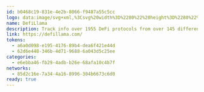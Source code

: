 ```yaml
---
id: b0468c19-831e-4e2b-8066-f9487a55c5cc
logo: data:image/svg+xml,%3Csvg%20width%3D%2280%22%20height%3D%2280%22%20viewBox%3D%220%200%2080%2080%22%20fill%3D%22none%22%20xmlns%3D%22http%3A%2F%2Fwww.w3.org%2F2000%2Fsvg%22%3E%0A%3Cg%20opacity%3D%220.4%22%20filter%3D%22url(%23filter0_f_200_1620)%22%3E%0A%3Cpath%20d%3D%22M28%2021.0011C28%2018.7913%2029.7914%2017%2032.0012%2017H43.3499C54.318%2017%2063.2094%2025.8914%2063.2094%2036.8595C63.2094%2047.8275%2054.318%2056.7189%2043.3499%2056.7189H32.0012C29.7914%2056.7189%2028%2054.9276%2028%2052.7179V21.0011Z%22%20fill%3D%22url(%23paint0_linear_200_1620)%22%2F%3E%0A%3Cmask%20id%3D%22mask0_200_1620%22%20style%3D%22mask-type%3Aalpha%22%20maskUnits%3D%22userSpaceOnUse%22%20x%3D%2228%22%20y%3D%2217%22%20width%3D%2236%22%20height%3D%2240%22%3E%0A%3Cpath%20d%3D%22M28%2021.0011C28%2018.7913%2029.7914%2017%2032.0012%2017H43.3499C54.318%2017%2063.2094%2025.8914%2063.2094%2036.8595C63.2094%2047.8275%2054.318%2056.7189%2043.3499%2056.7189H32.0012C29.7914%2056.7189%2028%2054.9276%2028%2052.7179V21.0011Z%22%20fill%3D%22%23C4C4C4%22%2F%3E%0A%3C%2Fmask%3E%0A%3Cg%20mask%3D%22url(%23mask0_200_1620)%22%3E%0A%3Cpath%20d%3D%22M27.0634%2051.6541C43.5203%2051.6541%2056.8613%2038.3131%2056.8613%2021.8562C56.8613%205.39931%2043.5203%20-7.94165%2027.0634%20-7.94165C10.6065%20-7.94165%20-2.73444%205.39931%20-2.73444%2021.8562C-2.73444%2038.3131%2010.6065%2051.6541%2027.0634%2051.6541Z%22%20fill%3D%22url(%23paint1_linear_200_1620)%22%2F%3E%0A%3Cpath%20d%3D%22M75.7668%2066.8827C92.2237%2066.8827%20105.565%2053.5418%20105.565%2037.0848C105.565%2020.6279%2092.2237%207.28699%2075.7668%207.28699C59.3098%207.28699%2045.9689%2020.6279%2045.9689%2037.0848C45.9689%2053.5418%2059.3098%2066.8827%2075.7668%2066.8827Z%22%20fill%3D%22url(%23paint2_linear_200_1620)%22%2F%3E%0A%3Cpath%20d%3D%22M27.0981%2026.9555C33.1712%2026.9555%2038.0945%2022.0322%2038.0945%2015.9591C38.0945%209.88591%2033.1712%204.96265%2027.0981%204.96265C21.0249%204.96265%2016.1017%209.88591%2016.1017%2015.9591C16.1017%2022.0322%2021.0249%2026.9555%2027.0981%2026.9555Z%22%20fill%3D%22url(%23paint3_linear_200_1620)%22%2F%3E%0A%3Cpath%20d%3D%22M39.2566%2036.4085C38.812%2044.6784%2038.5455%2057.6035%2038.5455%2057.6035H52.5425C52.5425%2057.6035%2052.2469%2044.4217%2051.8139%2036.4085C53.93%2034.8129%2053.4271%2031.7429%2051.5018%2031.1011C51.6059%2030.3379%2051.5018%2029.6442%2050.7387%2029.0025C52.5252%2028.0832%2054.0509%2024.9785%2054.5544%2023.6777C54.8095%2023.0186%2054.0688%2022.3239%2053.5311%2022.7063C51.0682%2024.4582%2050.2877%2024.4582%2049.698%2025.3775C49.5419%2024.4582%2048.2237%2024.0072%2047.3217%2024.4582C46.7667%2022.7063%2044.3212%2022.7063%2043.7488%2024.4582C42.8469%2023.9032%2041.5981%2024.3021%2041.2686%2025.3775C40.5748%2024.25%2040.336%2024.3541%2037.2793%2022.4115C36.8631%2022.147%2036.0957%2022.9839%2036.5162%2023.6777C38.5974%2027.1119%2039.0832%2028.3433%2040.3493%2029.0025C39.8983%2029.3667%2039.4821%2030.0431%2039.5688%2031.1011C37.9731%2031.448%2037.0538%2034.7608%2039.2566%2036.4085Z%22%20fill%3D%22url(%23paint4_linear_200_1620)%22%2F%3E%0A%3C%2Fg%3E%0A%3Cpath%20fill-rule%3D%22evenodd%22%20clip-rule%3D%22evenodd%22%20d%3D%22M57.6637%2045.7859C57.59%2045.9143%2057.4711%2046.0108%2057.3304%2046.0567C57.1895%2046.1025%2057.0366%2046.0944%2056.9014%2046.034L54.411%2044.9129C54.2991%2044.8632%2054.199%2044.7905%2054.117%2044.6994C54.0352%2044.6083%2053.9735%2044.501%2053.936%2044.3845C53.8984%2044.2679%2053.886%2044.1447%2053.8993%2044.0231C53.9126%2043.9014%2053.9515%2043.7838%2054.0134%2043.6782C54.0744%2043.5722%2054.1569%2043.4803%2054.2556%2043.4084C54.3545%2043.3364%2054.4672%2043.2859%2054.5867%2043.2602C54.7062%2043.2346%2054.8297%2043.2344%2054.9493%2043.2595C55.069%2043.2845%2055.1819%2043.3346%2055.281%2043.4061L57.4964%2045.0025C57.6162%2045.0893%2057.6996%2045.2174%2057.7306%2045.362C57.7615%2045.5068%2057.7377%2045.6577%2057.6637%2045.7859Z%22%20fill%3D%22white%22%2F%3E%0A%3Cpath%20fill-rule%3D%22evenodd%22%20clip-rule%3D%22evenodd%22%20d%3D%22M32.9301%2045.7858C32.8562%2045.6576%2032.8324%2045.5065%2032.8633%2045.3619C32.8942%2045.2172%2032.9776%2045.0892%2033.0975%2045.0024L35.3128%2043.4059C35.4121%2043.3343%2035.5254%2043.2844%2035.6452%2043.2591C35.7651%2043.234%2035.8888%2043.2342%2036.0086%2043.26C36.1283%2043.2856%2036.2413%2043.336%2036.3404%2043.408C36.4393%2043.48%2036.5222%2043.572%2036.5835%2043.6779C36.6448%2043.7839%2036.6831%2043.9016%2036.696%2044.0233C36.7089%2044.1451%2036.696%2044.2682%2036.6582%2044.3846C36.6205%2044.5011%2036.5586%2044.6082%2036.4767%2044.6992C36.3948%2044.7902%2036.2947%2044.863%2036.1828%2044.9127L33.6924%2046.0338C33.5572%2046.0942%2033.4044%2046.1023%2033.2635%2046.0565C33.1227%2046.0106%2033.0038%2045.9142%2032.9301%2045.7858Z%22%20fill%3D%22white%22%2F%3E%0A%3Cpath%20fill-rule%3D%22evenodd%22%20clip-rule%3D%22evenodd%22%20d%3D%22M60.1661%2036.9422C60.1667%2037.0938%2060.1197%2037.2417%2060.0317%2037.365C59.9438%2037.4884%2059.8193%2037.5811%2059.6759%2037.6299L58.7221%2037.9558C58.5611%2038.0104%2058.3892%2038.026%2058.221%2038.001C58.0528%2037.976%2057.8928%2037.9113%2057.7546%2037.8122C57.6164%2037.7132%2057.5038%2037.5825%2057.4259%2037.4313C57.3483%2037.28%2057.3078%2037.1124%2057.3078%2036.9422C57.3078%2036.7721%2057.3483%2036.6045%2057.4259%2036.4532C57.5038%2036.3019%2057.6164%2036.1713%2057.7546%2036.0722C57.8928%2035.9732%2058.0528%2035.9085%2058.221%2035.8835C58.3892%2035.8586%2058.5611%2035.8741%2058.7221%2035.9287L59.6759%2036.2546C59.819%2036.3039%2059.9433%2036.3966%2060.0311%2036.5199C60.1191%2036.6432%2060.1662%2036.7908%2060.1661%2036.9422Z%22%20fill%3D%22%23B3D2FF%22%2F%3E%0A%3Cpath%20fill-rule%3D%22evenodd%22%20clip-rule%3D%22evenodd%22%20d%3D%22M33.1394%2037.8121C33.0011%2037.9116%2032.8409%2037.9765%2032.6725%2038.0015C32.5039%2038.0264%2032.3319%2038.0107%2032.1707%2037.9556L31.22%2037.6297C31.0765%2037.5808%2030.9518%2037.4882%2030.8636%2037.3649C30.7754%2037.2415%2030.7279%2037.0937%2030.7279%2036.9421C30.7279%2036.7904%2030.7754%2036.6426%2030.8636%2036.5193C30.9518%2036.396%2031.0765%2036.3033%2031.22%2036.2544L32.1707%2035.9286C32.4139%2035.8454%2032.6788%2035.8525%2032.9172%2035.9486C33.1555%2036.0446%2033.3513%2036.2233%2033.4688%2036.4518C33.5864%2036.6803%2033.6178%2036.9435%2033.5572%2037.1933C33.4968%2037.443%2033.3484%2037.6627%2033.1394%2037.8121Z%22%20fill%3D%22%230DFF81%22%2F%3E%0A%3Cpath%20fill-rule%3D%22evenodd%22%20clip-rule%3D%22evenodd%22%20d%3D%22M33.1394%2037.8121C33.0011%2037.9116%2032.8409%2037.9765%2032.6725%2038.0015C32.5039%2038.0264%2032.3319%2038.0107%2032.1707%2037.9556L31.22%2037.6297C31.0765%2037.5808%2030.9518%2037.4882%2030.8636%2037.3649C30.7754%2037.2415%2030.7279%2037.0937%2030.7279%2036.9421C30.7279%2036.7904%2030.7754%2036.6426%2030.8636%2036.5193C30.9518%2036.396%2031.0765%2036.3033%2031.22%2036.2544L32.1707%2035.9286C32.4139%2035.8454%2032.6788%2035.8525%2032.9172%2035.9486C33.1555%2036.0446%2033.3513%2036.2233%2033.4688%2036.4518C33.5864%2036.6803%2033.6178%2036.9435%2033.5572%2037.1933C33.4968%2037.443%2033.3484%2037.6627%2033.1394%2037.8121Z%22%20fill%3D%22%23B3D2FF%22%2F%3E%0A%3Cpath%20fill-rule%3D%22evenodd%22%20clip-rule%3D%22evenodd%22%20d%3D%22M47.2238%2034.3561L46.2283%2035.271C46.142%2035.3517%2046.0808%2035.4555%2046.0519%2035.57C45.9862%2035.8331%2045.8576%2036.3502%2045.7529%2036.8406C45.7365%2036.9069%2045.698%2036.9657%2045.6436%2037.007C45.5891%2037.0483%2045.5223%2037.0698%2045.4539%2037.0678C45.3856%2037.0698%2045.3187%2037.0483%2045.2643%2037.007C45.2099%2036.9657%2045.1714%2036.9069%2045.1549%2036.8406L44.838%2035.57C44.8101%2035.4551%2044.7487%2035.3511%2044.6617%2035.271L43.6662%2034.3561C43.6202%2034.3129%2043.5892%2034.2562%2043.5775%2034.1943C43.5656%2034.1324%2043.5738%2034.0683%2043.6007%2034.0112C43.6275%2033.9541%2043.6717%2033.9071%2043.7271%2033.8767C43.7823%2033.8462%2043.8457%2033.8341%2043.9083%2033.842L45.4031%2034.0452H45.4838L45.6005%2034.0302L46.9787%2033.842C47.0397%2033.8358%2047.1011%2033.8486%2047.1545%2033.8786C47.208%2033.9084%2047.251%2033.9541%2047.2776%2034.0093C47.3046%2034.067%2047.3124%2034.1316%2047.3%2034.194C47.2876%2034.2563%2047.2557%2034.3131%2047.2089%2034.3561H47.2238ZM48.7037%2034.0213C48.7132%2033.3775%2048.8971%2032.7482%2049.2358%2032.2006C49.3219%2032.0522%2049.3749%2031.8869%2049.3915%2031.7162C49.4079%2031.5454%2049.3875%2031.3731%2049.3315%2031.211L49.2628%2031.2738C48.9591%2031.5124%2048.5848%2031.6438%2048.1985%2031.6469C47.8123%2031.6502%2047.4358%2031.5252%2047.1281%2031.2917C47.1281%2031.9076%2046.5662%2032.4158%2045.8306%2032.5056C45.7539%2032.51%2045.6771%2032.51%2045.6005%2032.5056C44.7603%2032.5056%2044.0757%2031.9554%2044.0757%2031.2768C43.768%2031.5104%2043.3916%2031.6353%2043.0053%2031.6321C42.619%2031.6288%2042.2448%2031.4976%2041.941%2031.2588C41.8566%2031.1899%2041.7812%2031.1106%2041.7169%2031.0227C41.5918%2031.2019%2041.5194%2031.4125%2041.5078%2031.6306C41.4962%2031.8488%2041.5458%2032.0659%2041.651%2032.2574C41.9399%2032.8003%2042.0899%2033.4063%2042.0876%2034.0213C42.0895%2034.6638%2041.9181%2035.2949%2041.5912%2035.8481C41.4701%2036.0583%2041.4158%2036.3005%2041.4356%2036.5424C41.4553%2036.7843%2041.5482%2037.0145%2041.7019%2037.2024C42.5599%2038.2338%2043.9322%2039.0918%2045.2446%2039.2054C45.3553%2039.2054%2045.4599%2039.2054%2045.5676%2039.2054C47.0863%2039.2054%2048.2792%2038.2607%2049.1312%2037.017C49.2524%2036.8368%2049.3213%2036.6267%2049.3302%2036.4098C49.3393%2036.1929%2049.2879%2035.9777%2049.1821%2035.7882C48.8887%2035.2466%2048.7346%2034.6403%2048.7337%2034.0243%22%20fill%3D%22%23B3D2FF%22%2F%3E%0A%3Cpath%20fill-rule%3D%22evenodd%22%20clip-rule%3D%22evenodd%22%20d%3D%22M47.2237%2034.3562L46.2282%2035.271C46.1419%2035.3517%2046.0806%2035.4555%2046.0518%2035.5701C45.986%2035.8331%2045.8575%2036.3503%2045.7528%2036.8406C45.7364%2036.907%2045.6978%2036.9657%2045.6435%2037.007C45.5891%2037.0484%2045.5222%2037.0699%2045.4539%2037.0679C45.3855%2037.0699%2045.3187%2037.0484%2045.2642%2037.007C45.2098%2036.9657%2045.1713%2036.907%2045.1548%2036.8406L44.838%2035.5701C44.8101%2035.4552%2044.7487%2035.3511%2044.6616%2035.271L43.666%2034.3562C43.6201%2034.3129%2043.5891%2034.2564%2043.5773%2034.1944C43.5656%2034.1324%2043.5737%2034.0684%2043.6005%2034.0113C43.6275%2033.9542%2043.6717%2033.9072%2043.7269%2033.8767C43.7822%2033.8464%2043.8456%2033.8342%2043.9082%2033.842L45.403%2034.0453H45.4837L45.6003%2034.0303L46.9786%2033.842C47.0396%2033.8359%2047.101%2033.8487%2047.1545%2033.8787C47.2079%2033.9086%2047.2509%2033.9543%2047.2775%2034.0094C47.3044%2034.067%2047.3123%2034.1317%2047.3%2034.194C47.2875%2034.2565%2047.2556%2034.3133%2047.2087%2034.3562%22%20fill%3D%22%23003580%22%2F%3E%0A%3Cpath%20fill-rule%3D%22evenodd%22%20clip-rule%3D%22evenodd%22%20d%3D%22M57.4964%2029.1869L55.281%2030.7864C55.1816%2030.857%2055.0686%2030.9063%2054.9492%2030.9308C54.8297%2030.9555%2054.7065%2030.955%2054.5873%2030.9294C54.4681%2030.9037%2054.3554%2030.8537%2054.2567%2030.7822C54.1579%2030.7108%2054.075%2030.6195%2054.0134%2030.5143C53.9515%2030.4087%2053.9126%2030.2911%2053.8993%2030.1694C53.886%2030.0478%2053.8984%2029.9245%2053.936%2029.808C53.9735%2029.6914%2054.0352%2029.5841%2054.117%2029.4931C54.199%2029.402%2054.2991%2029.3293%2054.411%2029.2796L56.9014%2028.1614C57.0362%2028.1005%2057.189%2028.0917%2057.33%2028.1369C57.471%2028.182%2057.5901%2028.2778%2057.6646%2028.4058C57.739%2028.5337%2057.7633%2028.6848%2057.7327%2028.8296C57.7022%2028.9744%2057.619%2029.1028%2057.4993%2029.1898%22%20fill%3D%22white%22%2F%3E%0A%3Cpath%20fill-rule%3D%22evenodd%22%20clip-rule%3D%22evenodd%22%20d%3D%22M36.5835%2030.5113C36.521%2030.616%2036.4379%2030.7067%2036.3392%2030.7783C36.2406%2030.8497%2036.1283%2030.9003%2036.0094%2030.9269C35.8898%2030.9532%2035.7658%2030.9541%2035.6458%2030.9293C35.5259%2030.9046%2035.4124%2030.8549%2035.3128%2030.7835L33.0975%2029.184C32.9777%2029.0969%2032.8946%2028.9685%2032.8641%2028.8237C32.8336%2028.6788%2032.8579%2028.5277%2032.9323%2028.3998C33.0066%2028.2718%2033.1259%2028.176%2033.2669%2028.1309C33.4078%2028.0857%2033.5605%2028.0945%2033.6955%2028.1554L36.1858%2029.2736C36.2976%2029.3234%2036.3978%2029.3962%2036.4797%2029.4871C36.5615%2029.5781%2036.6234%2029.6853%2036.6612%2029.8018C36.699%2029.9182%2036.7118%2030.0413%2036.699%2030.163C36.6861%2030.2848%2036.6478%2030.4023%2036.5864%2030.5083%22%20fill%3D%22white%22%2F%3E%0A%3C%2Fg%3E%0A%3Cpath%20d%3D%22M24.0144%2024.2285C24.0144%2022.0188%2025.8057%2020.2274%2028.0155%2020.2274H39.3643C50.3324%2020.2274%2059.2238%2029.1189%2059.2238%2040.0869C59.2238%2051.0549%2050.3324%2059.9463%2039.3643%2059.9463H28.0155C25.8057%2059.9463%2024.0144%2058.155%2024.0144%2055.9453V24.2285Z%22%20fill%3D%22url(%23paint5_linear_200_1620)%22%2F%3E%0A%3Cmask%20id%3D%22mask1_200_1620%22%20style%3D%22mask-type%3Aalpha%22%20maskUnits%3D%22userSpaceOnUse%22%20x%3D%2224%22%20y%3D%2220%22%20width%3D%2236%22%20height%3D%2240%22%3E%0A%3Cpath%20d%3D%22M24.0144%2024.2285C24.0144%2022.0188%2025.8057%2020.2274%2028.0155%2020.2274H39.3643C50.3324%2020.2274%2059.2238%2029.1189%2059.2238%2040.0869C59.2238%2051.0549%2050.3324%2059.9463%2039.3643%2059.9463H28.0155C25.8057%2059.9463%2024.0144%2058.155%2024.0144%2055.9453V24.2285Z%22%20fill%3D%22%23C4C4C4%22%2F%3E%0A%3C%2Fmask%3E%0A%3Cg%20mask%3D%22url(%23mask1_200_1620)%22%3E%0A%3Cpath%20d%3D%22M23.0778%2054.8815C39.5347%2054.8815%2052.8757%2041.5405%2052.8757%2025.0836C52.8757%208.62672%2039.5347%20-4.71423%2023.0778%20-4.71423C6.6209%20-4.71423%20-6.72006%208.62672%20-6.72006%2025.0836C-6.72006%2041.5405%206.6209%2054.8815%2023.0778%2054.8815Z%22%20fill%3D%22url(%23paint6_linear_200_1620)%22%2F%3E%0A%3Cpath%20d%3D%22M71.7811%2070.1101C88.238%2070.1101%20101.579%2056.7692%20101.579%2040.3123C101.579%2023.8554%2088.238%2010.5144%2071.7811%2010.5144C55.3242%2010.5144%2041.9833%2023.8554%2041.9833%2040.3123C41.9833%2056.7692%2055.3242%2070.1101%2071.7811%2070.1101Z%22%20fill%3D%22url(%23paint7_linear_200_1620)%22%2F%3E%0A%3Cpath%20d%3D%22M23.1125%2030.1829C29.1856%2030.1829%2034.1089%2025.2596%2034.1089%2019.1865C34.1089%2013.1133%2029.1856%208.19006%2023.1125%208.19006C17.0393%208.19006%2012.1161%2013.1133%2012.1161%2019.1865C12.1161%2025.2596%2017.0393%2030.1829%2023.1125%2030.1829Z%22%20fill%3D%22url(%23paint8_linear_200_1620)%22%2F%3E%0A%3Cpath%20d%3D%22M35.271%2039.6359C34.8264%2047.9058%2034.5599%2060.8309%2034.5599%2060.8309H48.5568C48.5568%2060.8309%2048.2613%2047.6491%2047.8283%2039.6359C49.9444%2038.0403%2049.4414%2034.9703%2047.5162%2034.3285C47.6202%2033.5653%2047.5162%2032.8716%2046.753%2032.2299C48.5395%2031.3106%2050.0653%2028.2059%2050.5688%2026.9051C50.8239%2026.246%2050.0832%2025.5513%2049.5455%2025.9338C47.0825%2027.6856%2046.3021%2027.6856%2045.7124%2028.6049C45.5563%2027.6856%2044.2381%2027.2346%2043.3361%2027.6856C42.7811%2025.9338%2040.3356%2025.9338%2039.7632%2027.6856C38.8613%2027.1306%2037.6125%2027.5295%2037.283%2028.6049C36.5891%2027.4774%2036.3504%2027.5816%2033.2936%2025.6389C32.8775%2025.3744%2032.1101%2026.2113%2032.5306%2026.9051C34.6118%2030.3393%2035.0976%2031.5707%2036.3637%2032.2299C35.9127%2032.5941%2035.4964%2033.2705%2035.5832%2034.3285C33.9875%2034.6754%2033.0682%2037.9882%2035.271%2039.6359Z%22%20fill%3D%22url(%23paint9_linear_200_1620)%22%2F%3E%0A%3C%2Fg%3E%0A%3Cpath%20fill-rule%3D%22evenodd%22%20clip-rule%3D%22evenodd%22%20d%3D%22M53.6781%2049.0133C53.6044%2049.1418%2053.4855%2049.2382%2053.3447%2049.2841C53.2038%2049.3299%2053.051%2049.3218%2052.9158%2049.2614L50.4254%2048.1403C50.3135%2048.0906%2050.2133%2048.0179%2050.1314%2047.9268C50.0496%2047.8357%2049.9879%2047.7284%2049.9504%2047.6119C49.9128%2047.4953%2049.9004%2047.3722%2049.9137%2047.2505C49.927%2047.1288%2049.9659%2047.0112%2050.0277%2046.9056C50.0888%2046.7996%2050.1713%2046.7077%2050.27%2046.6358C50.3688%2046.5638%2050.4816%2046.5133%2050.6011%2046.4877C50.7206%2046.462%2050.8441%2046.4618%2050.9637%2046.4869C51.0833%2046.5119%2051.1963%2046.562%2051.2954%2046.6335L53.5108%2048.23C53.6306%2048.3167%2053.714%2048.4448%2053.7449%2048.5894C53.7759%2048.7342%2053.7521%2048.8851%2053.6781%2049.0133Z%22%20fill%3D%22white%22%2F%3E%0A%3Cpath%20fill-rule%3D%22evenodd%22%20clip-rule%3D%22evenodd%22%20d%3D%22M28.9445%2049.0132C28.8705%2048.885%2028.8467%2048.7339%2028.8777%2048.5893C28.9086%2048.4447%2028.992%2048.3166%2029.1118%2048.2298L31.3272%2046.6334C31.4265%2046.5617%2031.5397%2046.5118%2031.6596%2046.4866C31.7795%2046.4614%2031.9032%2046.4617%2032.0229%2046.4874C32.1427%2046.513%2032.2557%2046.5634%2032.3548%2046.6354C32.4537%2046.7074%2032.5366%2046.7994%2032.5979%2046.9054C32.6591%2047.0113%2032.6974%2047.129%2032.7104%2047.2507C32.7233%2047.3725%2032.7104%2047.4956%2032.6725%2047.612C32.6348%2047.7285%2032.573%2047.8357%2032.4911%2047.9266C32.4091%2048.0176%2032.3091%2048.0904%2032.1972%2048.1402L29.7068%2049.2612C29.5716%2049.3217%2029.4187%2049.3298%2029.2779%2049.284C29.1371%2049.238%2029.0182%2049.1416%2028.9445%2049.0132Z%22%20fill%3D%22white%22%2F%3E%0A%3Cpath%20fill-rule%3D%22evenodd%22%20clip-rule%3D%22evenodd%22%20d%3D%22M56.1805%2040.1697C56.1811%2040.3212%2056.1341%2040.4691%2056.0461%2040.5925C55.9581%2040.7158%2055.8337%2040.8085%2055.6902%2040.8573L54.7365%2041.1832C54.5754%2041.2378%2054.4036%2041.2534%2054.2354%2041.2284C54.0672%2041.2034%2053.9072%2041.1387%2053.769%2041.0397C53.6308%2040.9406%2053.5181%2040.81%2053.4403%2040.6587C53.3626%2040.5074%2053.3221%2040.3398%2053.3221%2040.1697C53.3221%2039.9995%2053.3626%2039.8319%2053.4403%2039.6806C53.5181%2039.5294%2053.6308%2039.3987%2053.769%2039.2997C53.9072%2039.2006%2054.0672%2039.1359%2054.2354%2039.1109C54.4036%2039.086%2054.5754%2039.1015%2054.7365%2039.1561L55.6902%2039.482C55.8334%2039.5313%2055.9576%2039.624%2056.0455%2039.7473C56.1335%2039.8706%2056.1806%2040.0183%2056.1805%2040.1697Z%22%20fill%3D%22%23B3D2FF%22%2F%3E%0A%3Cpath%20fill-rule%3D%22evenodd%22%20clip-rule%3D%22evenodd%22%20d%3D%22M29.1538%2041.0395C29.0154%2041.139%2028.8553%2041.2039%2028.6869%2041.2289C28.5183%2041.2538%2028.3463%2041.2381%2028.1851%2041.183L27.2343%2040.8571C27.0909%2040.8082%2026.9662%2040.7156%2026.878%2040.5923C26.7898%2040.4689%2026.7423%2040.3211%2026.7423%2040.1695C26.7423%2040.0178%2026.7898%2039.8701%2026.878%2039.7467C26.9662%2039.6234%2027.0909%2039.5308%2027.2343%2039.4818L28.1851%2039.156C28.4283%2039.0728%2028.6932%2039.0799%2028.9316%2039.176C29.1699%2039.272%2029.3657%2039.4508%2029.4832%2039.6793C29.6007%2039.9078%2029.6322%2040.1709%2029.5716%2040.4207C29.5112%2040.6705%2029.3628%2040.8901%2029.1538%2041.0395Z%22%20fill%3D%22%230DFF81%22%2F%3E%0A%3Cpath%20fill-rule%3D%22evenodd%22%20clip-rule%3D%22evenodd%22%20d%3D%22M29.1538%2041.0395C29.0154%2041.139%2028.8553%2041.2039%2028.6869%2041.2289C28.5183%2041.2538%2028.3463%2041.2381%2028.1851%2041.183L27.2343%2040.8571C27.0909%2040.8082%2026.9662%2040.7156%2026.878%2040.5923C26.7898%2040.4689%2026.7423%2040.3211%2026.7423%2040.1695C26.7423%2040.0178%2026.7898%2039.8701%2026.878%2039.7467C26.9662%2039.6234%2027.0909%2039.5308%2027.2343%2039.4818L28.1851%2039.156C28.4283%2039.0728%2028.6932%2039.0799%2028.9316%2039.176C29.1699%2039.272%2029.3657%2039.4508%2029.4832%2039.6793C29.6007%2039.9078%2029.6322%2040.1709%2029.5716%2040.4207C29.5112%2040.6705%2029.3628%2040.8901%2029.1538%2041.0395Z%22%20fill%3D%22%23B3D2FF%22%2F%3E%0A%3Cpath%20fill-rule%3D%22evenodd%22%20clip-rule%3D%22evenodd%22%20d%3D%22M43.2382%2037.5836L42.2427%2038.4984C42.1564%2038.5791%2042.0951%2038.6829%2042.0663%2038.7974C42.0005%2039.0605%2041.872%2039.5777%2041.7673%2040.068C41.7509%2040.1343%2041.7123%2040.1931%2041.658%2040.2344C41.6035%2040.2757%2041.5366%2040.2972%2041.4683%2040.2952C41.4%2040.2972%2041.333%2040.2757%2041.2787%2040.2344C41.2243%2040.1931%2041.1857%2040.1343%2041.1693%2040.068L40.8524%2038.7974C40.8245%2038.6825%2040.7631%2038.5785%2040.6761%2038.4984L39.6805%2037.5836C39.6346%2037.5403%2039.6036%2037.4836%2039.5918%2037.4218C39.58%2037.3598%2039.5882%2037.2957%2039.615%2037.2386C39.6419%2037.1815%2039.6861%2037.1345%2039.7414%2037.1041C39.7966%2037.0736%2039.8601%2037.0615%2039.9227%2037.0694L41.4175%2037.2726H41.4982L41.6148%2037.2577L42.9931%2037.0694C43.0541%2037.0632%2043.1155%2037.076%2043.1689%2037.106C43.2224%2037.1359%2043.2654%2037.1815%2043.292%2037.2368C43.3189%2037.2944%2043.3268%2037.359%2043.3143%2037.4214C43.302%2037.4837%2043.2701%2037.5405%2043.2232%2037.5836H43.2382ZM44.7181%2037.2487C44.7276%2036.6049%2044.9115%2035.9756%2045.2502%2035.428C45.3363%2035.2796%2045.3893%2035.1143%2045.4058%2034.9436C45.4223%2034.7728%2045.4019%2034.6005%2045.3459%2034.4384L45.2772%2034.5012C44.9735%2034.7399%2044.5992%2034.8712%2044.2129%2034.8743C43.8267%2034.8776%2043.4502%2034.7527%2043.1425%2034.5191C43.1425%2035.135%2042.5805%2035.6432%2041.845%2035.733C41.7683%2035.7375%2041.6914%2035.7375%2041.6148%2035.733C40.7747%2035.733%2040.09%2035.1828%2040.09%2034.5042C39.7824%2034.7378%2039.406%2034.8627%2039.0197%2034.8595C38.6334%2034.8562%2038.2592%2034.725%2037.9554%2034.4862C37.8709%2034.4174%2037.7955%2034.338%2037.7312%2034.2501C37.6062%2034.4293%2037.5338%2034.6399%2037.5222%2034.858C37.5106%2035.0763%2037.5601%2035.2933%2037.6654%2035.4848C37.9543%2036.0277%2038.1043%2036.6337%2038.102%2037.2487C38.1039%2037.8912%2037.9324%2038.5223%2037.6056%2039.0755C37.4845%2039.2857%2037.4301%2039.5279%2037.4499%2039.7698C37.4696%2040.0117%2037.5626%2040.2419%2037.7163%2040.4298C38.5743%2041.4612%2039.9466%2042.3192%2041.259%2042.4328C41.3697%2042.4328%2041.4743%2042.4328%2041.582%2042.4328C43.1007%2042.4328%2044.2936%2041.4882%2045.1456%2040.2444C45.2668%2040.0643%2045.3356%2039.8541%2045.3446%2039.6372C45.3537%2039.4203%2045.3023%2039.2051%2045.1964%2039.0157C44.9031%2038.474%2044.749%2037.8677%2044.748%2037.2517%22%20fill%3D%22%23B3D2FF%22%2F%3E%0A%3Cpath%20fill-rule%3D%22evenodd%22%20clip-rule%3D%22evenodd%22%20d%3D%22M43.2381%2037.5836L42.2426%2038.4984C42.1563%2038.5792%2042.095%2038.6829%2042.0661%2038.7975C42.0004%2039.0606%2041.8718%2039.5777%2041.7672%2040.0681C41.7508%2040.1344%2041.7122%2040.1931%2041.6578%2040.2344C41.6035%2040.2758%2041.5365%2040.2973%2041.4683%2040.2953C41.3999%2040.2973%2041.333%2040.2758%2041.2785%2040.2344C41.2242%2040.1931%2041.1856%2040.1344%2041.1692%2040.0681L40.8524%2038.7975C40.8245%2038.6826%2040.7631%2038.5785%2040.676%2038.4984L39.6804%2037.5836C39.6345%2037.5403%2039.6034%2037.4838%2039.5917%2037.4218C39.58%2037.3598%2039.5881%2037.2958%2039.6149%2037.2387C39.6419%2037.1816%2039.6861%2037.1346%2039.7413%2037.1041C39.7965%2037.0738%2039.86%2037.0616%2039.9226%2037.0695L41.4174%2037.2727H41.4981L41.6147%2037.2577L42.9929%2037.0695C43.054%2037.0633%2043.1153%2037.0761%2043.1689%2037.1061C43.2223%2037.136%2043.2653%2037.1817%2043.2919%2037.2368C43.3188%2037.2945%2043.3267%2037.3591%2043.3143%2037.4214C43.3019%2037.4839%2043.27%2037.5407%2043.2231%2037.5836%22%20fill%3D%22%23003580%22%2F%3E%0A%3Cpath%20fill-rule%3D%22evenodd%22%20clip-rule%3D%22evenodd%22%20d%3D%22M53.5108%2032.4144L51.2954%2034.0138C51.1959%2034.0844%2051.083%2034.1337%2050.9636%2034.1582C50.8441%2034.1829%2050.7208%2034.1824%2050.6017%2034.1568C50.4824%2034.1312%2050.3698%2034.0811%2050.2711%2034.0096C50.1722%2033.9382%2050.0894%2033.847%2050.0277%2033.7417C49.9659%2033.6361%2049.927%2033.5185%2049.9137%2033.3969C49.9004%2033.2752%2049.9128%2033.1519%2049.9504%2033.0354C49.9879%2032.9188%2050.0496%2032.8115%2050.1314%2032.7205C50.2133%2032.6294%2050.3135%2032.5567%2050.4254%2032.507L52.9158%2031.3888C53.0506%2031.3279%2053.2034%2031.3191%2053.3444%2031.3643C53.4854%2031.4094%2053.6045%2031.5052%2053.679%2031.6332C53.7534%2031.7611%2053.7777%2031.9122%2053.7471%2032.0571C53.7165%2032.2018%2053.6334%2032.3303%2053.5137%2032.4173%22%20fill%3D%22white%22%2F%3E%0A%3Cpath%20fill-rule%3D%22evenodd%22%20clip-rule%3D%22evenodd%22%20d%3D%22M32.5979%2033.7388C32.5354%2033.8434%2032.4523%2033.9341%2032.3536%2034.0057C32.255%2034.0771%2032.1427%2034.1277%2032.0238%2034.1543C31.9042%2034.1806%2031.7802%2034.1815%2031.6602%2034.1567C31.5402%2034.1321%2031.4268%2034.0823%2031.3272%2034.0109L29.1118%2032.4114C28.9921%2032.3243%2028.909%2032.196%2028.8785%2032.0511C28.8479%2031.9062%2028.8722%2031.7552%2028.9467%2031.6272C29.021%2031.4992%2029.1402%2031.4034%2029.2812%2031.3583C29.4221%2031.3131%2029.5749%2031.322%2029.7098%2031.3829L32.2002%2032.5011C32.312%2032.5508%2032.4122%2032.6236%2032.4941%2032.7146C32.5759%2032.8056%2032.6378%2032.9127%2032.6756%2033.0292C32.7134%2033.1456%2032.7262%2033.2687%2032.7134%2033.3904C32.7005%2033.5122%2032.6622%2033.6298%2032.6008%2033.7357%22%20fill%3D%22white%22%2F%3E%0A%3Cdefs%3E%0A%3Cfilter%20id%3D%22filter0_f_200_1620%22%20x%3D%2218%22%20y%3D%227%22%20width%3D%2255.2094%22%20height%3D%2259.7189%22%20filterUnits%3D%22userSpaceOnUse%22%20color-interpolation-filters%3D%22sRGB%22%3E%0A%3CfeFlood%20flood-opacity%3D%220%22%20result%3D%22BackgroundImageFix%22%2F%3E%0A%3CfeBlend%20mode%3D%22normal%22%20in%3D%22SourceGraphic%22%20in2%3D%22BackgroundImageFix%22%20result%3D%22shape%22%2F%3E%0A%3CfeGaussianBlur%20stdDeviation%3D%225%22%20result%3D%22effect1_foregroundBlur_200_1620%22%2F%3E%0A%3C%2Ffilter%3E%0A%3ClinearGradient%20id%3D%22paint0_linear_200_1620%22%20x1%3D%2245.6047%22%20y1%3D%2217%22%20x2%3D%2245.6047%22%20y2%3D%2256.7189%22%20gradientUnits%3D%22userSpaceOnUse%22%3E%0A%3Cstop%20offset%3D%220.824753%22%20stop-color%3D%22%238CBDFF%22%2F%3E%0A%3Cstop%20offset%3D%221%22%20stop-color%3D%22%23569BFF%22%2F%3E%0A%3C%2FlinearGradient%3E%0A%3ClinearGradient%20id%3D%22paint1_linear_200_1620%22%20x1%3D%2227.0634%22%20y1%3D%22-7.94165%22%20x2%3D%2227.0634%22%20y2%3D%2251.6541%22%20gradientUnits%3D%22userSpaceOnUse%22%3E%0A%3Cstop%20offset%3D%220.391287%22%20stop-color%3D%22%230164F3%22%2F%3E%0A%3Cstop%20offset%3D%221%22%20stop-color%3D%22%230046A7%22%2F%3E%0A%3C%2FlinearGradient%3E%0A%3ClinearGradient%20id%3D%22paint2_linear_200_1620%22%20x1%3D%2275.7667%22%20y1%3D%227.28704%22%20x2%3D%2275.7667%22%20y2%3D%2266.8827%22%20gradientUnits%3D%22userSpaceOnUse%22%3E%0A%3Cstop%20offset%3D%220.284804%22%20stop-color%3D%22%23003B8F%22%2F%3E%0A%3Cstop%20offset%3D%221%22%20stop-color%3D%22%230163FC%22%2F%3E%0A%3C%2FlinearGradient%3E%0A%3ClinearGradient%20id%3D%22paint3_linear_200_1620%22%20x1%3D%2227.0981%22%20y1%3D%224.96265%22%20x2%3D%2227.0981%22%20y2%3D%2226.9554%22%20gradientUnits%3D%22userSpaceOnUse%22%3E%0A%3Cstop%20offset%3D%220.492557%22%20stop-color%3D%22%238EB3F2%22%2F%3E%0A%3Cstop%20offset%3D%221%22%20stop-color%3D%22%23418EFF%22%2F%3E%0A%3C%2FlinearGradient%3E%0A%3ClinearGradient%20id%3D%22paint4_linear_200_1620%22%20x1%3D%2245.5002%22%20y1%3D%2222.3615%22%20x2%3D%2245.5002%22%20y2%3D%2257.6035%22%20gradientUnits%3D%22userSpaceOnUse%22%3E%0A%3Cstop%20offset%3D%220.682513%22%20stop-color%3D%22white%22%2F%3E%0A%3Cstop%20offset%3D%221%22%20stop-color%3D%22%23B7D4FE%22%2F%3E%0A%3C%2FlinearGradient%3E%0A%3ClinearGradient%20id%3D%22paint5_linear_200_1620%22%20x1%3D%2241.6191%22%20y1%3D%2220.2274%22%20x2%3D%2241.6191%22%20y2%3D%2259.9463%22%20gradientUnits%3D%22userSpaceOnUse%22%3E%0A%3Cstop%20offset%3D%220.824753%22%20stop-color%3D%22%238CBDFF%22%2F%3E%0A%3Cstop%20offset%3D%221%22%20stop-color%3D%22%23569BFF%22%2F%3E%0A%3C%2FlinearGradient%3E%0A%3ClinearGradient%20id%3D%22paint6_linear_200_1620%22%20x1%3D%2223.0778%22%20y1%3D%22-4.71423%22%20x2%3D%2223.0778%22%20y2%3D%2254.8815%22%20gradientUnits%3D%22userSpaceOnUse%22%3E%0A%3Cstop%20offset%3D%220.391287%22%20stop-color%3D%22%230164F3%22%2F%3E%0A%3Cstop%20offset%3D%221%22%20stop-color%3D%22%230046A7%22%2F%3E%0A%3C%2FlinearGradient%3E%0A%3ClinearGradient%20id%3D%22paint7_linear_200_1620%22%20x1%3D%2271.7811%22%20y1%3D%2210.5145%22%20x2%3D%2271.7811%22%20y2%3D%2270.1101%22%20gradientUnits%3D%22userSpaceOnUse%22%3E%0A%3Cstop%20offset%3D%220.284804%22%20stop-color%3D%22%23003B8F%22%2F%3E%0A%3Cstop%20offset%3D%221%22%20stop-color%3D%22%230163FC%22%2F%3E%0A%3C%2FlinearGradient%3E%0A%3ClinearGradient%20id%3D%22paint8_linear_200_1620%22%20x1%3D%2223.1125%22%20y1%3D%228.19006%22%20x2%3D%2223.1125%22%20y2%3D%2230.1829%22%20gradientUnits%3D%22userSpaceOnUse%22%3E%0A%3Cstop%20offset%3D%220.492557%22%20stop-color%3D%22%238EB3F2%22%2F%3E%0A%3Cstop%20offset%3D%221%22%20stop-color%3D%22%23418EFF%22%2F%3E%0A%3C%2FlinearGradient%3E%0A%3ClinearGradient%20id%3D%22paint9_linear_200_1620%22%20x1%3D%2241.5145%22%20y1%3D%2225.5889%22%20x2%3D%2241.5145%22%20y2%3D%2260.8309%22%20gradientUnits%3D%22userSpaceOnUse%22%3E%0A%3Cstop%20offset%3D%220.682513%22%20stop-color%3D%22white%22%2F%3E%0A%3Cstop%20offset%3D%221%22%20stop-color%3D%22%23B7D4FE%22%2F%3E%0A%3C%2FlinearGradient%3E%0A%3C%2Fdefs%3E%0A%3C%2Fsvg%3E%0A
name: DefiLlama
description: Track info over 1955 DeFi protocols from over 145 different blockchains.
link: https://defillama.com/
tokens:
  - a6a0d098-e195-4176-89b4-dea6f421e44d
  - 62d6e448-346b-4d71-9688-6a043d5c25ee
categories:
  - e6ebba46-fb29-4adb-b26e-68afa10c4b7f
networks:
  - 85d2c16e-7a34-4a16-8996-304b6673c6d0
ready: true
---
```

